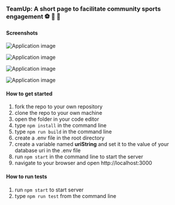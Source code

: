 ### TeamUp: A short page to facilitate community sports engagement :soccer: :basketball: :football:

#### Screenshots

![Application image](./screenshots/hompage1.png)

![Application image](./screenshots/hompage2.png)

![Application image](./screenshots/hompage3.png)

![Application image](./screenshots/hompage4.png)


#### How to get started
1) fork the repo to your own repository
2) clone the repo to your own machine
3) open the folder in your code editor
4) type `npm install` in the command line
5) type `npm run build` in the command line
6) create a .env file in the root directory
7) create a variable named **uriString** and set it to the value of your database uri in the .env file
8) run `npm start` in the command line to start the server
9) navigate to your browser and open http://localhost:3000

#### How to run tests
1) run `npm start` to start server
2) type `npm run test` from the command line



